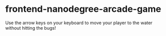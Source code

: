 frontend-nanodegree-arcade-game
===============================

Use the arrow keys on your keyboard to move your player to the water without hitting the bugs!
